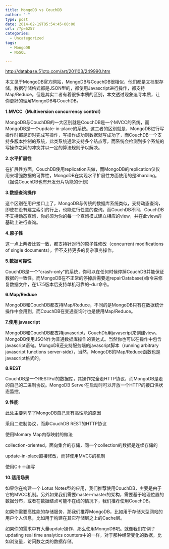 ```yaml
---
title: MongoDB vs CouchDB
author: "-"
type: post
date: 2014-02-19T05:54:45+00:00
url: /?p=6257
categories:
  - Uncategorized
tags:
  - MongoDB
  - NoSQL

---
```

http://database.51cto.com/art/201103/249990.htm

本文见于MongoDB官方网站，MongoDB与CouchDB很相似，他们都是文档型存储，数据存储格式都是JSON型的，都使用Javascript进行操作，都支持Map/Reduce。但是其实二者有着很多本质的区别，本文透过现象追寻本质，让你更好的理解MongoDB与CouchDB。

**1.MVCC（Multiversion concurrency control）**

MongoDB与CouchDB的一大区别就是CouchDB是一个MVCC的系统，而MongoDB是一个update-in-place的系统。这二者的区别就是，MongoDB进行写操作时都是即时完成写操作，写操作成功则数据就写成功了，而CouchDB一个支持多版本控制的系统，此类系统通常支持多个结点写，而系统会检测到多个系统的写操作之间的冲突并以一定的算法规则予以解决。

**2.水平扩展性**

在扩展性方面，CouchDB使用replication去做，而MongoDB的replication仅仅用来增强数据的可靠性，MongoDB在实现水平扩展性方面使用的是Sharding。（据说CouchDB也有开发分片功能的计划）

**3.数据查询操作**

这个区别在用户接口上了，MongoDB与传统的数据库系统类似，支持动态查询，即使在没有建立索引的行上，也能进行任意的查询。而CouchDB不同，CouchDB不支持动态查询，你必须为你的每一个查询模式建立相应的view，并在此view的基础上进行查询。

**4.原子性**

这一点上两者比较一致，都支持针对行的原子性修改（concurrent modifications of single documents），但不支持更多的复杂事务操作。

**5.数据可靠性**

CouchDB是一个"crash-only"的系统，你可以在任何时候停掉CouchDB并能保证数据的一致性。而MongoDB在不正常的停掉后需要运repairDatabase()命令来修复数据文件，在1.7.5版本后支持单机可靠的–dur命令。

**6.Map/Reduce**

MongoDB和CouchDB都支持Map/Reduce，不同的是MongoDB只有在数据统计操作中会用到，而CouchDB在变通查询时也是使用Map/Reduce。

**7.使用 javascript**

MongoDB和CouchDB都支持javascript，CouchDb用javascript来创建view。MongoDB使用JSON作为普通数据库操作的表达式。当然你也可以在操作中包含javascript语句。MongoDB还支持服务端的javascript脚本（running arbitrary javascript functions server-side），当然，MongoDB的Map/Reduce函数也是javascript格式的。

**8.REST**

CouchDB是一个RESTFul的数据库，其操作完全走HTTP协议，而MongoDB是走的自己的二进制协议。MongoDB Server在启动时可以开放一个HTTP的接口供状态监控。

**9.性能**

此处主要列举了MongoDB自己具有高性能的原因

采用二进制协议，而非CouchDB REST的HTTP协议

使用Momary Map内存映射的做法

collection-oriented，面向集合的存储，同一个collection的数据是连续存储的

update-in-place直接修改，而非使用MVCC的机制

使用C＋＋编写

**10.适用场景**

如果你在构建一个 Lotus Notes型的应用，我们推荐使用CouchDB，主要是由于它的MVCC机制。另外如果我们需要master-master的架构，需要基于地理位置的数据分布，或者在数据结点可能不在线的情况下，我们推荐使用CouchDB。

如果你需要高性能的存储服务，那我们推荐MongoDB，比如用于存储大型网站的用户个人信息，比如用于构建在其它存储层之上的Cache层。

如果你的需求中有大量update操作，那么使用MongoDB吧。就像我们在例子updating real time analytics counters中的一样，对于那种经常变化的数据，比如浏览量，访问数之类的数据存储。
